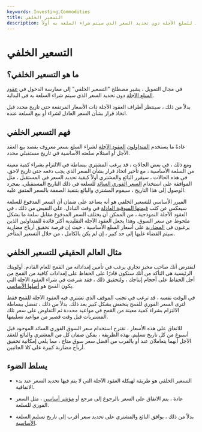 ```yaml
---
keywords: Investing,Commodities
title: التسعير الخلفي
description: يشير التسعير الخلفي إلى الدخول في عقد للسلع الآجلة دون تحديد السعر الذي سيتم شراء السلعة به أولاً.
---
```


# التسعير الخلفي
## ما هو التسعير الخلفي؟

في مجال التمويل ، يشير مصطلح "التسعير الخلفي" إلى ممارسة الدخول في [عقود السلع الآجلة](/commodityfuturescontract) دون تحديد السعر الذي سيتم شراء السلعة به في البداية.

بدلاً من ذلك ، سينتظر أطراف العقود الآجلة ذات الأسعار المرتفعة حتى تاريخ محدد قبل اتخاذ قرار بشأن السعر العادل لشراء أو بيع السلعة عنده.

## فهم التسعير الخلفي

عادةً ما يستخدم [المتداولون](/trader) [العقود الآجلة](/futurescontract) لشراء السلع بسعر معروف بقصد بيع العقد الآجل أو استلام سلعته الأساسية في تاريخ مستقبلي محدد.

ومع ذلك ، في بعض الحالات ، قد يرغب المشتري ببساطة في الالتزام بشراء كمية معينة من السلعة الأساسية ، مع تأخير اتخاذ قرار بشأن السعر الذي يجب دفعه حتى تاريخ لاحق. في هذه الحالات ، سيقرر البائع والمشتري أولاً كيفية تحديد السعر في المستقبل ، مثل الموافقة على استخدام [السعر الفوري السائد](/spotprice) للسلعة في ذلك التاريخ المستقبلي. بمجرد الوصول إلى هذا التاريخ ، سيقوم المشتري والبائع بتنفيذ الصفقة بالسعر المتفق عليه.

المبرر الأساسي للتسعير الخلفي هو أنه يساعد على ضمان أن السعر المدفوع للسلعة سيعكس عن كثب [قيمتها السوقية العادلة](/fairmarketvalue) في وقت التبادل. على النقيض من ذلك ، في العقود الآجلة النموذجية ، من الممكن أن يختلف السعر المدفوع مقابل سلعة ما بشكل ملحوظ عن سعر السوق. وهذا يجعل العقود الآجلة التقليدية أكثر فائدة للمتداولين الذين يرغبون في [المضاربة](/speculation) على أسعار السلع الأساسية ، حيث إن فرصة تحقيق أرباح مضاربة سيتم القضاء عليها إلى حد كبير ، إن لم يكن بالكامل ، من خلال التسعير المتأخر.

## مثال العالم الحقيقي للتسعير الخلفي

لنفترض أنك صاحب مخبز تجاري يرغب في تأمين إمداداته من القمح للعام القادم. أولويتك الرئيسية هي التأكد من أنك ستكون قادرًا على الحفاظ على إمدادات كافية من القمح من أجل الحفاظ على أحجام إنتاجك ، ولتحقيق ذلك ، فقد شرعت في شراء العقود الآجلة التي يكون القمح هو [أصلها الأساسي](/underlying-asset).

في الوقت نفسه ، قد ترغب في تجنب الموقف الذي تشتري فيه العقود الآجلة للقمح فقط لترى السعر الفوري للقمح ينخفض بشكل كبير بعد ذلك. بدلاً من ذلك ، تفضل ببساطة الالتزام بشراء كمية معينة من القمح في مواعيد محددة ثم التفاوض على سعر تلك المشتريات قبل وقت قصير من مواعيد تسليمها.

للاتفاق على هذه الأسعار ، تقترح استخدام سعر السوق الفوري السائد الموجود قبل أسبوع من كل تاريخ تسليم. بهذه الطريقة ، يمكن ضمان كل من المشتري والبائع للعقد الآجل أنهما يتعاملان عند أو بالقرب من أفضل سعر سوق متاح ، مما يلغي إمكانية تحقيق أرباح مضاربة كبيرة على كلا الجانبين.

## يسلط الضوء

- التسعير الخلفي هو طريقة لهيكلة العقود الآجلة التي لا يتم فيها تحديد السعر عند بدء الاتفاقية.

- عادة ، يتم الاتفاق على السعر بالرجوع إلى مرجع أو [مؤشر أساسي](/marketindex) ، مثل السعر الفوري للسلعة.

- بدلاً من ذلك ، يوافق البائع والمشتري على تحديد سعر أقرب إلى تاريخ تسليم السلعة [الأساسية](/underlying).

